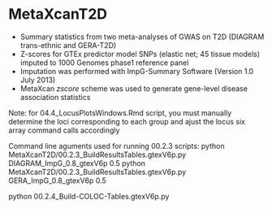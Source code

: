# MetaXcanT2D

* Summary statistics from two meta-analyses of GWAS on T2D (DIAGRAM trans-ethnic and GERA-T2D)
* Z-scores for GTEx predictor model SNPs (elastic net; 45 tissue models) imputed to 1000 Genomes phase1 reference panel
* Imputation was performed with ImpG-Summary Software (Version 1.0 July 2013) 
* MetaXcan _zscore_ scheme was used to generate gene-level disease association statistics   

Note: for 04.4_LocusPlotsWindows.Rmd script, you must manually determine the loci corresponding to each group and ajust the locus six array command calls accordingly

Command line aguments used for running 00.2.3 scripts: 
python MetaXcanT2D/00.2.3_BuildResultsTables.gtexV6p.py DIAGRAM_ImpG_0.8_gtexV6p 0.5
python MetaXcanT2D/00.2.3_BuildResultsTables.gtexV6p.py GERA_ImpG_0.8_gtexV6p 0.5 

python 00.2.4_Build-COLOC-Tables.gtexV6p.py
